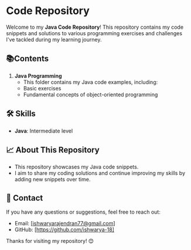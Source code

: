 # Code Repository

Welcome to my **Java Code Repository**! This repository contains my code snippets and solutions to various programming exercises and challenges I've tackled during my learning journey.


## 📚Contents

1.  **Java Programming**  
     - This folder contains my Java code examples, including:
     - Basic exercises
     - Fundamental concepts of object-oriented programming


## 🛠️ **Skills**

- **Java**: Intermediate level

## 📈 **About This Repository**

- This repository showcases my Java code snippets.
- I aim to share my coding solutions and continue improving my skills by adding new snippets over time.

## 📧 **Contact**

If you have any questions or suggestions, feel free to reach out:

- Email: [ishwaryarajendran77@gmail.com]
- GitHub: [https://github.com/ishwarya-18]

Thanks for visiting my repository! 😊
